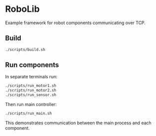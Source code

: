 # RoboLib

Example framework for robot components communicating over TCP.

## Build

```bash
./scripts/build.sh
```

## Run components

In separate terminals run:

```bash
./scripts/run_motor1.sh
./scripts/run_motor2.sh
./scripts/run_sensor.sh
```

Then run main controller:

```bash
./scripts/run_main.sh
```

This demonstrates communication between the main process and each component.

